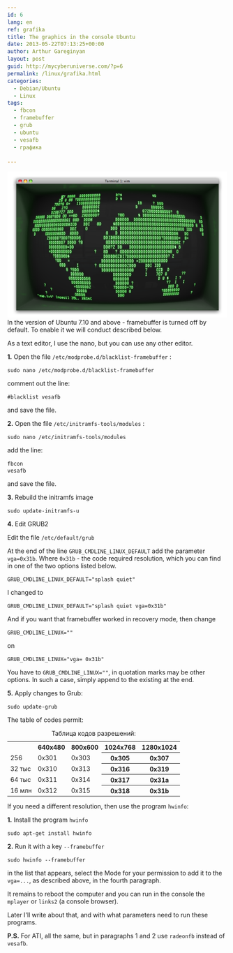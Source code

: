 ```yaml
---
id: 6
lang: en
ref: grafika
title: The graphics in the console Ubuntu
date: 2013-05-22T07:13:25+00:00
author: Arthur Gareginyan
layout: post
guid: http://mycyberuniverse.com/?p=6
permalink: /linux/grafika.html
categories:
  - Debian/Ubuntu
  - Linux
tags:
  - fbcon
  - framebuffer
  - grub
  - ubuntu
  - vesafb
  - графика

---
```


![thumb](/images/screenshot.png)
In the version of Ubuntu 7.10 and above - framebuffer is turned off by default. To enable it we will conduct described below.

As a text editor, I use the nano, but you can use any other editor.

**1.** Open the file `/etc/modprobe.d/blacklist-framebuffer` :

```
sudo nano /etc/modprobe.d/blacklist-framebuffer
```

comment out the line:

	#blacklist vesafb

and save the file.

**2.** Open the file `/etc/initramfs-tools/modules` :

```
sudo nano /etc/initramfs-tools/modules
```

add the line:

	fbcon
	vesafb

and save the file.

**3.** Rebuild the initramfs image

```
sudo update-initramfs-u
```

**4.** Edit GRUB2

Edit the file `/etc/default/grub`

At the end of the line `GRUB_CMDLINE_LINUX_DEFAULT` add the parameter `vga=0x31b`.  Where `0x31b` - the code required resolution, which you can find in one of the two options listed below.

	GRUB_CMDLINE_LINUX_DEFAULT="splash quiet"

I changed to

	GRUB_CMDLINE_LINUX_DEFAULT="splash quiet vga=0x31b"

And if you want that  framebuffer worked in recovery mode, then change

	GRUB_CMDLINE_LINUX=""

on

	GRUB_CMDLINE_LINUX="vga= 0x31b"

You have to `GRUB_CMDLINE_LINUX=""`, in quotation marks may be other options. In such a case, simply append to the existing at the end.

**5.** Apply changes to Grub:

```
sudo update-grub
```

The table of codes permit:

<table>
	<caption>Таблица кодов разрешений:</caption>
		<tr><th></th><th>640x480</th><th>800x600</th><th>1024x768</th><th>1280x1024</th></tr>
		<tr><td>256</td><td>0x301</td><td>0x303</td><th>0x305</th><th>0x307</th></tr>
		<tr><td>32 тыс</td><td>0x310</td><td>0x313</td><th>0x316</th><th>0x319</th></tr>
		<tr><td>64 тыс</td><td>0x311</td><td>0x314</td><th>0x317</th><th>0x31a</th></tr>
		<tr><td>16 млн</td><td>0x312</td><td>0x315</td><th>0x318</th><th>0x31b</th></tr>
</table>


If you need a different resolution, then use the program `hwinfo`:

**1.** Install the program `hwinfo`

```
sudo apt-get install hwinfo
```

**2.** Run it with a key `--framebuffer`

```
sudo hwinfo --framebuffer
```

in the list that appears, select the Mode for your permission to add it to the `vga=...`, as described above, in the fourth paragraph.

It remains to reboot the computer and you can run in the console the `mplayer` or `links2` (a console browser).

Later I'll write about that, and with what parameters need to run these programs.

**P.S.**
For ATI, all the same, but in paragraphs 1 and 2 use `radeonfb` instead of `vesafb`.


